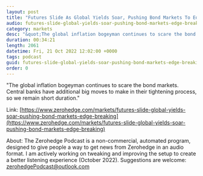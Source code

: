 ```yaml
---
layout: post
title: "Futures Slide As Global Yields Soar, Pushing Bond Markets To Edge Of Breaking"
audio: futures-slide-global-yields-soar-pushing-bond-markets-edge-breaking-0
category: markets
desc: "&quot;The global inflation bogeyman continues to scare the bond markets. Central banks have additional big moves to make in their tightening process, so we remain short duration.&quot;"
duration: 00:34:21
length: 2061
datetime: Fri, 21 Oct 2022 12:02:00 +0000
tags: podcast
guid: futures-slide-global-yields-soar-pushing-bond-markets-edge-breaking-0
order: 0
---
```

&quot;The global inflation bogeyman continues to scare the bond markets. Central banks have additional big moves to make in their tightening process, so we remain short duration.&quot;

Link: [https://www.zerohedge.com/markets/futures-slide-global-yields-soar-pushing-bond-markets-edge-breaking](https://www.zerohedge.com/markets/futures-slide-global-yields-soar-pushing-bond-markets-edge-breaking)

About: The Zerohedge Podcast is a non-commercial, automated program, designed to give people a way to get news from Zerohedge in an audio format.  I am actively working on tweaking and improving the setup to create a better listening experience (October 2022).  Suggestions are welcome: [zerohedgePodcast@outlook.com](mailto:zerohedgePodcast@outlook.com)